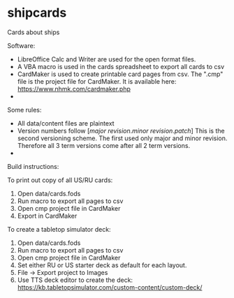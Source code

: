 # shipcards
Cards about ships

Software:
- LibreOffice Calc and Writer are used for the open format files.
- A VBA macro is used in the cards spreadsheet to export all cards to csv
- CardMaker is used to create printable card pages from csv. The ".cmp" file is the project file for CardMaker.
  It is available here: https://www.nhmk.com/cardmaker.php
- 
Some rules:
- All data/content files are plaintext
- Version numbers follow [*major revision*.*minor revision*.*patch*] 
  This is the second versioning scheme. 
  The first used only major and minor revision. 
  Therefore all 3 term versions come after all 2 term versions.
- 

Build instructions:

To print out copy of all US/RU cards:
1. Open data/cards.fods
2. Run macro to export all pages to csv
3. Open cmp project file in CardMaker
4. Export in CardMaker

To create a tabletop simulator deck:
1. Open data/cards.fods
2. Run macro to export all pages to csv
3. Open cmp project file in CardMaker
4. Set either RU or US starter deck as default for each layout.
5. File -> Export project to Images
6. Use TTS deck editor to create the deck: https://kb.tabletopsimulator.com/custom-content/custom-deck/
